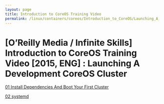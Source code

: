 ```yaml
---
layout: page
title: Introduction to CoreOS Training Video
permalink: /linux/containers/coreos/Introduction_to_CoreOS/Launching_A_Development_CoreOS_Cluster/
---
```



# [O’Reilly Media / Infinite Skills] Introduction to CoreOS Training Video [2015, ENG] : Launching A Development CoreOS Cluster



[01 Install Dependencies And Boot Your First Cluster](/linux/containers/coreos/installation/vagrant-coreos/)  

[02 systemd](/linux/containers/coreos/Introduction_to_CoreOS/Launching_A_Development_CoreOS_Cluster/systemd/)

